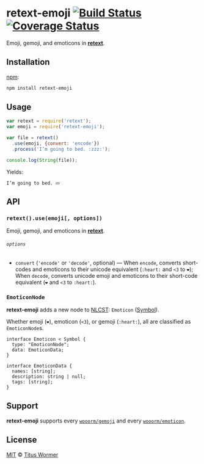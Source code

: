 # retext-emoji [![Build Status][travis-badge]][travis] [![Coverage Status][codecov-badge]][codecov]

Emoji, gemoji, and emoticons in [**retext**][retext].

## Installation

[npm][]:

```bash
npm install retext-emoji
```

## Usage

```javascript
var retext = require('retext');
var emoji = require('retext-emoji');

var file = retext()
  .use(emoji, {convert: 'encode'})
  .process('I’m going to bed. :zzz:');

console.log(String(file));
```

Yields:

```text
I’m going to bed. 💤
```

## API

### `retext().use(emoji[, options])`

Emoji, gemoji, and emoticons in [**retext**][retext].

###### `options`

*   `convert` (`'encode'` or `'decode'`, optional)
    — When `encode`, converts short-codes and emoticons to their
    unicode equivalent (`:heart:` and `<3` to `❤️`);  When `decode`,
    converts unicode emoji and emoticons to their short-code equivalent
    (`❤️` and `<3` to `:heart:`).

### `EmoticonNode`

**retext-emoji** adds a new node to [NLCST][]: `Emoticon` ([Symbol][]).

Whether emoji (`❤️`), emoticon (`<3`), or gemoji (`:heart:`), all are
classified as `EmoticonNode`s.

```idl
interface Emoticon < Symbol {
  type: "EmoticonNode";
  data: EmoticonData;
}

interface EmoticonData {
  names: [string];
  description: string | null;
  tags: [string];
}
```

## Support

**retext-emoji** supports every [`wooorm/gemoji`][gemoji] and every
[`wooorm/emoticon`][emoticon].

## License

[MIT][license] © [Titus Wormer][author]

<!-- Definitions -->

[travis-badge]: https://img.shields.io/travis/wooorm/retext-emoji.svg

[travis]: https://travis-ci.org/wooorm/retext-emoji

[codecov-badge]: https://img.shields.io/codecov/c/github/wooorm/retext-emoji.svg

[codecov]: https://codecov.io/github/wooorm/retext-emoji

[npm]: https://docs.npmjs.com/cli/install

[license]: LICENSE

[author]: http://wooorm.com

[retext]: https://github.com/wooorm/retext

[nlcst]: https://github.com/wooorm/nlcst

[symbol]: https://github.com/wooorm/nlcst#symbol

[gemoji]: https://github.com/wooorm/gemoji/#supported-gemoji

[emoticon]: https://github.com/wooorm/emoticon/#supported-emoticon
